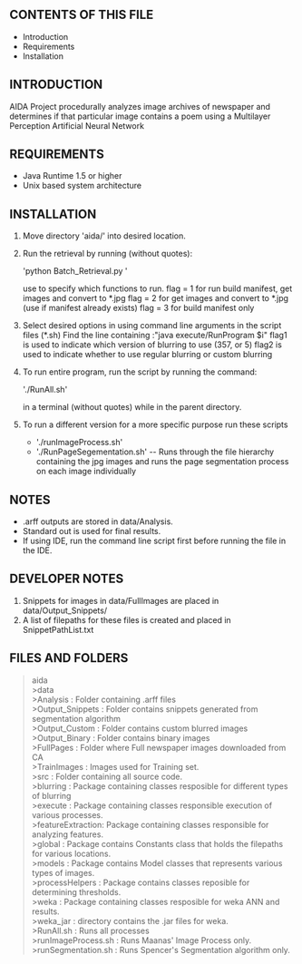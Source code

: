 CONTENTS OF THIS FILE
----------------------

* Introduction
* Requirements
* Installation


INTRODUCTION
------------
AIDA Project procedurally analyzes image archives of newspaper and 
determines if that particular image contains a poem using a Multilayer Perception
Artificial Neural Network

REQUIREMENTS
------------

* Java Runtime 1.5 or higher
* Unix based system architecture

INSTALLATION
------------

1. Move directory 'aida/' into desired location.
2. Run the retrieval by running (without quotes):

	'python Batch_Retrieval.py <flag> <begin year> <end year>'
 	
	use <flag> to specify which functions to run. 
	flag = 1 for run build manifest, get images and convert to *.jpg
	flag = 2 for get images and convert to *.jpg (use if manifest already exists)
	flag = 3 for build manifest only 

3. Select desired options in using command line arguments in the script files (*.sh)
	Find the line containing :"java execute/RunProgram <flag1> <flag2> $i"
	flag1 is used to indicate which version of blurring to use (357, or 5)
	flag2 is used to indicate whether to use regular blurring or custom blurring
4. To run entire program, run the script by running the command:

	'./RunAll.sh'

   in a terminal (without quotes) while in the parent directory. 

5. To run a different version for a more specific purpose run these scripts
	
	* './runImageProcess.sh'
	* './RunPageSegementation.sh' -- Runs through the file hierarchy containing the jpg images and runs the page segmentation process on each image individually

NOTES
-----
* .arff outputs are stored in data/Analysis.
* Standard out is used for final results.
* If using IDE, run the command line script first before running the file in
  the IDE.

DEVELOPER NOTES
---------------
1. Snippets for images in data/FullImages are placed in data/Output_Snippets/
2. A list of filepaths for these files is created and placed in SnippetPathList.txt

FILES AND FOLDERS
-----------------
>aida  
	>data  
		>Analysis : Folder containing .arff files  
		>Output_Snippets : Folder contains snippets generated from segmentation algorithm  
		>Output_Custom : Folder contains custom blurred images  
		>Output_Binary : Folder contains binary images  
		>FullPages : Folder where Full newspaper images downloaded from CA  
		>TrainImages : Images used for Training set.  
	>src : Folder containing all source code.  
		>blurring : Package containing classes resposible for different types of blurring  
		>execute : Package containing classes responsible execution of various processes.  
		>featureExtraction: Package containing classes responsible for analyzing features.  
		>global : Package contains Constants class that holds the filepaths for various locations.  
		>models : Package contains Model classes that represents various types of images.  
		>processHelpers : Package contains classes reposible for determining thresholds.  
		>weka : Package containing classes resposible for weka ANN and results.  
	>weka_jar : directory contains the .jar files for weka.  
	>RunAll.sh : Runs all processes  
	>runImageProcess.sh : Runs Maanas' Image Process only.  
	>runSegmentation.sh : Runs Spencer's Segmentation algorithm only.  
